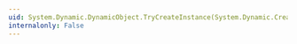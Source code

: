 ```yaml
---
uid: System.Dynamic.DynamicObject.TryCreateInstance(System.Dynamic.CreateInstanceBinder,System.Object[],System.Object@)
internalonly: False
---
```

